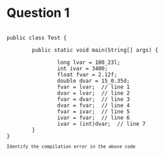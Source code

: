 
# Question 1
<code> 
public class Test { <br/>
		public static void main(String[] args) { <br/>
				long lvar = 100_23l; 
				int ivar = 3400;
				float fvar = 2.12f;
				double dvar = 15_0.35d;
				fvar = lvar;  // line 1
				dvar = lvar;  // line 2
				fvar = dvar;  // line 3
				dvar = fvar;  // line 4
				fvar = ivar;  // line 5
				ivar = fvar;  // line 6
				ivar = (int)dvar;  // line 7
		}
}
<code>
Identify the compilation error in the above code








